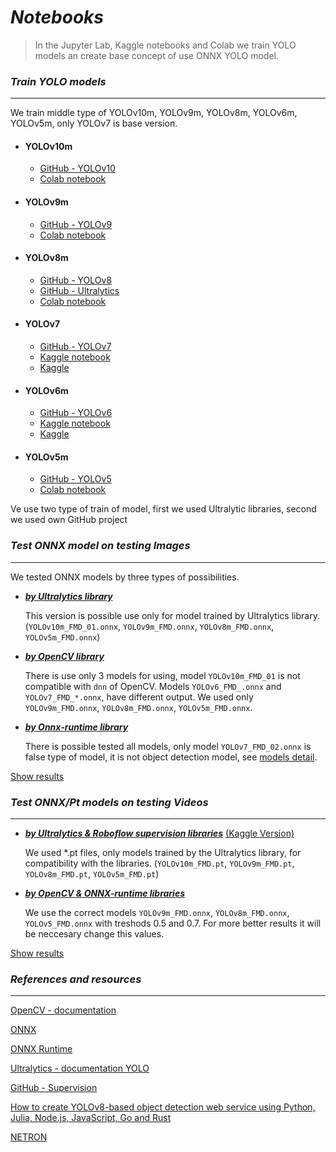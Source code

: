 # ***Notebooks***

> In the Jupyter Lab, Kaggle notebooks and Colab we train YOLO models an create base concept of use ONNX YOLO model.

### ***Train YOLO models***
-----------------------------------------

We train middle type of YOLOv10m, YOLOv9m, YOLOv8m, YOLOv6m, YOLOv5m, only YOLOv7 is base version.

- #### **YOLOv10m**
  - [GitHub - YOLOv10](https://github.com/THU-MIG/yolov10) 
  - [Colab notebook](https://github.com/RadimKozl/OpenCV_Project4/blob/main/notebooks/YOLOv10_FaceMaskDetection.ipynb)
- #### **YOLOv9m**
  - [GitHub - YOLOv9](https://github.com/WongKinYiu/yolov9)
  - [Colab notebook](https://github.com/RadimKozl/OpenCV_Project4/blob/main/notebooks/YOLOv9_FaceMaskDetection.ipynb)
- #### **YOLOv8m**
  - [GitHub - YOLOv8](https://github.com/autogyro/yolo-V8)
  - [GitHub - Ultralytics](https://github.com/ultralytics/ultralytics)
  - [Colab notebook](https://github.com/RadimKozl/OpenCV_Project4/blob/main/notebooks/YOLOv8_FaceMaskDetection.ipynb)
- #### **YOLOv7**
  - [GitHub - YOLOv7](https://github.com/WongKinYiu/yolov7)
  - [Kaggle notebook](https://github.com/RadimKozl/OpenCV_Project4/blob/main/notebooks/yolov7-facemaskdetection-kaggle.ipynb)
  - [Kaggle](https://www.kaggle.com/code/radimkzl/yolov7-facemaskdetection-kaggle)
- #### **YOLOv6m**
  - [GitHub - YOLOv6](https://github.com/meituan/YOLOv6)
  - [Kaggle notebook](https://github.com/RadimKozl/OpenCV_Project4/blob/main/notebooks/yolov6-facemaskdetection-kaggle.ipynb)
  - [Kaggle](https://www.kaggle.com/code/radimkzl/yolov6-facemaskdetection-kaggle)
- #### **YOLOv5m**
  - [GitHub - YOLOv5](https://github.com/ultralytics/yolov5)
  - [Colab notebook](https://github.com/RadimKozl/OpenCV_Project4/blob/main/notebooks/YOLOv5_FaceMaskDetection.ipynb)

Ve use two type of train of model, first we used Ultralytic libraries, second we used own GitHub project

### ***Test ONNX model on testing Images***
---------------------------------------------

We tested ONNX models by three types of possibilities.

- [***by Ultralytics library***](https://github.com/RadimKozl/OpenCV_Project4/blob/main/notebooks/onnx_model_YOLO_ultralitics.ipynb)
  
  This version is possible use only for model trained by Ultralytics library. (`YOLOv10m_FMD_01.onnx`, `YOLOv9m_FMD.onnx`, `YOLOv8m_FMD.onnx`, `YOLOv5m_FMD.onnx`) 

- [***by OpenCV library***](https://github.com/RadimKozl/OpenCV_Project4/blob/main/notebooks/onnx_model_YOLO_OpenCV.ipynb)
  
  There is use only 3 models for using, model `YOLOv10m_FMD_01` is not compatible with `dnn` of OpenCV. Models `YOLOv6_FMD_.onnx` and `YOLOv7_FMD_*.onnx`, have different output. We used only `YOLOv9m_FMD.onnx`, `YOLOv8m_FMD.onnx`, `YOLOv5m_FMD.onnx`.

- [***by Onnx-runtime library***](https://github.com/RadimKozl/OpenCV_Project4/blob/main/notebooks/onnx_model_YOLO_onnxruntime.ipynb)

  There is possible tested all models, only model `YOLOv7_FMD_02.onnx` is false type of model, it is not object detection model, see [models detail](https://github.com/RadimKozl/OpenCV_Project4/blob/main/notebooks/description_of_onnx_model_YOLO.ipynb).

[Show results](https://github.com/RadimKozl/OpenCV_Project4/tree/main/data/images/results)

### ***Test ONNX/Pt models on testing Videos***
-----------------------------------------------

- [***by Ultralytics & Roboflow supervision libraries***](https://github.com/RadimKozl/OpenCV_Project4/blob/main/notebooks/video-detection-yolo-roboflow-kaggle.ipynb)   [(Kaggle Version)](https://www.kaggle.com/code/radimkzl/video-detection-yolo-roboflow-kaggle)
  
  We used *.pt files, only models trained by the Ultralytics library, for compatibility with the libraries.
  (`YOLOv10m_FMD.pt`, `YOLOv9m_FMD.pt`, `YOLOv8m_FMD.pt`, `YOLOv5m_FMD.pt`)

- [***by OpenCV & ONNX-runtime libraries***](https://github.com/RadimKozl/OpenCV_Project4/blob/main/notebooks/video-detection-yolo-onnx_runtime.ipynb)

  We use the correct models `YOLOv9m_FMD.onnx`, `YOLOv8m_FMD.onnx`, `YOLOv5_FMD.onnx` with treshods 0.5 and 0.7. For more better results it will be neccesary change this values.

[Show results](https://github.com/RadimKozl/OpenCV_Project4/tree/main/data/videos/results)

### ***References and resources***

------------------------------------

[OpenCV - documentation](https://docs.opencv.org/4.x/index.html)

[ONNX](https://onnx.ai/)

[ONNX Runtime](https://onnxruntime.ai/)

[Ultralytics - documentation YOLO](https://docs.ultralytics.com/models/yolov10/)

[GitHub - Supervision](https://github.com/roboflow/supervision)

[How to create YOLOv8-based object detection web service using Python, Julia, Node.js, JavaScript, Go and Rust](https://dev.to/andreygermanov/how-to-create-yolov8-based-object-detection-web-service-using-python-julia-nodejs-javascript-go-and-rust-4o8e)

[NETRON](https://netron.app/)